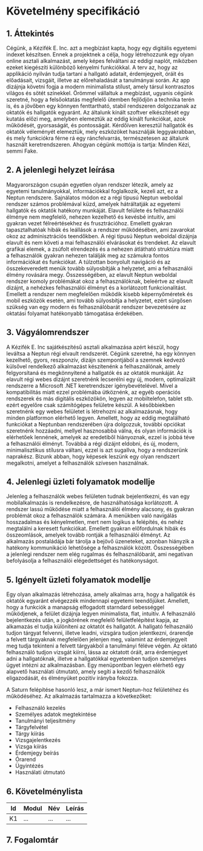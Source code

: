 # Követelmény specifikáció

## 1. Áttekintés

Cégünk, a Kézifék E. Inc. azt a megbízást kapta, hogy egy digitális egyetemi indexet készítsen. Ennek a projektnek a célja, hogy
létrehozzunk egy olyan online asztali alkalmazást, amely képes felváltani az eddigi naplót, miközben ezeket kiegészíti különböző 
kényelmi funkciókkal. A terv az, hogy az applikáció nyilván tudja tartani a  hallgató adatait, érdemjegyeit, óráit és előadásait,
vizsgáit, illetve az előrehaladását a tanulmányai során. Az app dizájnja követni fogja a modern minimalista stílust, amely társul
kontrasztos világos és sötét színekkel. Örömmel vállaltuk a megbízást, ugyanis cégünk szeretné, hogy a felsőoktatás megfelelő ütemben
fejlődjön a technika terén is, és a jövőben egy könnyen fenttartható, stabil rendszeren dolgozzanak az oktatók és hallgatók egyaránt.
Az általunk kínált szoftver elkészítését egy kutatás előzi meg, amelyben elemeztük az eddig kínált funkciókat, azok működését,
gyorsaságát, és pontosságát. Kérdőíven keresztül hallgatók és oktatók véleményét elemeztük, mely eszközöket használják leggyakrabban, és
mely funkciókra férne rá egy ráncfelvarrás, természetesen az általunk használt keretrendszeren. Ahogyan cégünk mottója is tartja: 
Minden Kézi, semmi Fake.

## 2. A jelenlegi helyzet leírása

Magyarországon csupán egyetlen olyan rendszer létezik, amely az egyetemi tanulmányokkal, információkkal foglalkozik, kezeli azt, ez a Neptun rendszere.
Sajnálatos módon ez a régi típusú Neptun weboldal rendszer számos problémával küzd, amelyek hátráltatják az egyetemi hallgatók és oktatók hatékony munkáját.
Elavult felülete és felhasználói élménye nem megfelelő, nehezen kezelhető és kevésbé intuitív, ami gyakran vezet félreértésekhez és frusztrációhoz. Emellett
gyakran tapasztalhatóak hibák és leállások a rendszer működésében, ami zavarokat okoz az adminisztrációs teendőkben. A régi típusú Neptun weboldal dizájnja elavult
és nem követi a mai felhasználói elvárásokat és trendeket. Az elavult grafikai elemek, a zsúfolt elrendezés és a nehezen átlátható struktúra miatt a felhasználók
gyakran nehezen találják meg az számukra fontos információkat és funkciókat. A túlzottan bonyolult navigáció és az összekeveredett menük tovább súlyosbítják a
helyzetet, ami a felhasználói élmény rovására megy. Összességében, az elavult Neptun weboldal rendszer komoly problémákat okoz a felhasználóknak, beleértve az
elavult dizájnt, a nehézkes felhasználói élményt és a korlátozott funkcionalitást. Emellett a rendszer nem megfelelően működik kisebb képernyőméretek és mobil
eszközök esetén, ami tovább súlyosbítja a helyzetet, ezért sürgősen szükség van egy modern és felhasználóbarát rendszer bevezetésére az oktatási folyamat
hatékonyabb támogatása érdekében.

## 3. Vágyálomrendszer

A Kézifék E. Inc sajátkészítésű asztali alkalmazása azért készül, hogy leváltsa a Neptun régi elvault rendszerét. Cégünk szeretné, ha egy könnyen kezelhető, gyors,
reszponzív, dizájn szempontjából a szemnek kedvező külsővel rendelkező alkalmazást készítenénk a felhasználónak, amely felgyorsítaná és megkönnyítené a hallgatók
és az oktatók munkáját. Az elavult régi webes dizájnt szeretnénk lecserélni egy új, modern, optimalizált rendszerre a Microsoft .NET keretrendszer
igénybevételével. Mivel a kompatibilitás miatt ezzel problémába ütköznénk, az egyéb operációs rendszerek és más digitális eszközökön, legyen az mobiltelefon,
tablet stb. ezért egyelőre csak számítógépes felületre készül. A későbbiekben szeretnénk egy webes felületet is létrehozni az alkalmazásnak, hogy minden platformon
elérhető legyen. Amellett, hogy az eddig megtalálható funkciókat a Neptunban rendszerében újra dolgozzuk, további opciókat szeretnénk hozzáadni, mellyel
hasznosabbá válna, és olyan információk is elérhetőek lennének, amelyek az eredetiből hiányoznak, ezzel is jobbá téve a felhasználói élményt. Továbbá a régi
dizájnt eldobni, és új, modern, minimalisztikus stílusra váltani, ezzel is azt sugallva, hogy a rendszerünk naprakész. Bízunk abban, hogy képesek leszünk egy
olyan rendszert megalkotni, amelyet a felhasználók szívesen használnak.

## 4. Jelenlegi üzleti folyamatok modellje

Jelenleg a felhasználók webes felületen tudnak bejelentkezni, és van egy mobilalkalmazás is rendelkezésre, de használhatósága korlátozott.
A rendszer lassú működése miatt a felhasználói élmény alacsony, és gyakran problémát okoz a felhasználók számára. A menükben való navigálás
hosszadalmas és kényelmetlen, mert nem logikus a felépítés, és nehéz megtalálni a keresett funkciókat. Emellett gyakran előfordulnak hibák
és összeomlások, amelyek tovább rontják a felhasználói élményt. Az alkalmazás postaládája bár tárolja a bejövő üzeneteket, azonban hiányzik
a hatékony kommunikáció lehetősége a felhasználók között. Összességében a jelenlegi rendszer nem elég rugalmas és felhasználóbarát,
ami negatívan befolyásolja a felhasználói elégedettséget és hatékonyságot.

## 5. Igényelt üzleti folyamatok modellje

Egy olyan alkalmazás létrehozása, amely alkalmas arra, hogy a hallgatók és oktatók egyaránt elvégezzék mindennapi egyetemi teendőjüket.
Amellett, hogy a funkciók a manapság elfogadott starndard sebességgel működjenek, a felület dizájnja legyen minimalista, flat, intuitív.
A felhasználó bejelentkezés után, a jogkörének megfelelő felületfelépítést kapja, az alkamazás el tudja különíteni az oktatót és hallgatót.
A hallgató felhasználó tudjon tárgyat felvenni, illetve leadni, vizsgára tudjon jelentkezni, órarendje a felvett tárgyaknak megfelelően
jelenjen meg, valamint az érdemjegyeit meg tudja tekinteni a felvett tárgyakból a tanulmányi féléve végén. Az oktató felhasználó tudjon 
vizsgát kiírni, lássa az oktatott óráit, arra érdemjegyet adni a hallgatóknak, illetve a hallgatókkal egyetemben tudjon személyes ügyet 
intézni az alkalmazásban. Egy menüpontban legyen elérhető egy alapvető használati útmutató, amely segíti a kezdő felhasználók eligazodását, 
és élményüket pozitív irányba fokozza.


A Saturn felépítése hasonló lesz, a már ismert Neptun-hoz felületéhez és működéséhez.
Az alkalmazás tartalmazza a következőket:

-   Felhasználó kezelés
-   Személyes adatok megtekintése
-   Tanulmányi teljesítmény
-   Tárgyfelvétel
-   Tárgy kiírás
-   Vizsgajelentkezés
-   Vizsga kiírás
-   Érdemjegy beírás
-   Órarend
-   Ügyintézés
-   Használati útmutató

## 6. Követelménylista

| Id | Modul | Név | Leírás |
| :---: | --- | --- | --- |
| K1 | ... | ... | ... |

## 7. Fogalomtár
